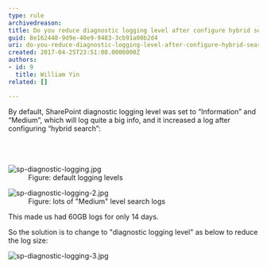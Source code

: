 ```yaml
---
type: rule
archivedreason: 
title: Do you reduce diagnostic logging level after configure hybrid search?
guid: 8e162448-9d9e-40e9-9483-3cb91a00b2d4
uri: do-you-reduce-diagnostic-logging-level-after-configure-hybrid-search
created: 2017-04-25T23:51:08.0000000Z
authors:
- id: 9
  title: William Yin
related: []

---
```



By default, SharePoint diagnostic logging level was set to “Information” and “Medium”, which will log quite a big info, and it increased a log after configuring “hybrid search”&#58;<br>
<br><excerpt class='endintro'></excerpt><br>
<dl class="image">​​​
<dt><img src="/PublishingImages/sp-diagnostic-logging.jpg" alt="sp-diagnostic-logging.jpg" /></dt><dd>Figure&#58; default logging levels​<br></dd></dl><dl class="image"><dt><img src="/PublishingImages/sp-diagnostic-logging-2.jpg" alt="sp-diagnostic-logging-2.jpg" /></dt><dd>Figure&#58; lots of &quot;Medium&quot; level search logs</dd></dl>This made us had 60GB logs for only 14 days.<p>So the solution is to&#160;change&#160;to &quot;diagnostic logging level&quot; as below to reduce the log size&#58;​</p><dl class="image"><dt><img src="/PublishingImages/sp-diagnostic-logging-3.jpg" alt="sp-diagnostic-logging-3.jpg" /></dt></dl>



